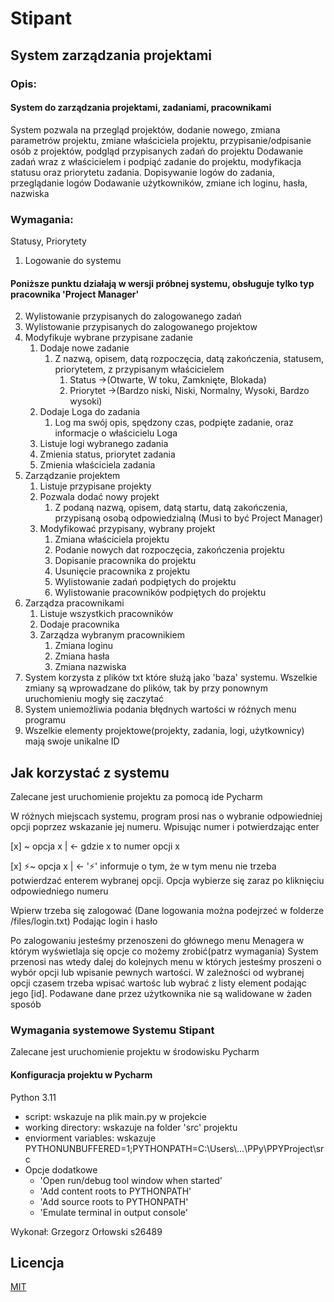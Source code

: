 # Stipant

## System zarządzania projektami

### Opis:

#### System do zarządzania projektami, zadaniami, pracownikami
System pozwala na przegląd projektów, dodanie nowego, zmiana parametrów projektu, zmiane właściciela projektu, przypisanie/odpisanie osób z projektów, podgląd przypisanych zadań do projektu
Dodawanie zadań wraz z właścicielem i podpiąć zadanie do projektu, modyfikacja statusu oraz priorytetu zadania. Dopisywanie logów do zadania, przeglądanie logów
Dodawanie użytkowników, zmiane ich loginu, hasła, nazwiska

### Wymagania:
Statusy, Priorytety
1. Logowanie do systemu

#### Poniższe punktu działają w wersji próbnej systemu, obsługuje tylko typ pracownika 'Project Manager'
2. Wylistowanie przypisanych do zalogowanego zadań
3. Wylistowanie przypisanych do zalogowanego projektow
4. Modyfikuje wybrane przypisane zadanie
   1. Dodaje nowe zadanie
      1. Z nazwą, opisem, datą rozpoczęcia, datą zakończenia, statusem, priorytetem, z przypisanym właścicielem
         1. Status ->(Otwarte, W toku, Zamknięte, Blokada)
         2. Priorytet ->(Bardzo niski, Niski, Normalny, Wysoki, Bardzo wysoki)
   2. Dodaje Loga do zadania
      1. Log ma swój opis, spędzony czas, podpięte zadanie, oraz informacje o właścicielu Loga
   3. Listuje logi wybranego zadania
   4. Zmienia status, priorytet zadania
   5. Zmienia właściciela zadania
5. Zarządzanie projektem
   1. Listuje przypisane projekty
   2. Pozwala dodać nowy projekt 
      1. Z podaną nazwą, opisem, datą startu, datą zakończenia, przypisaną osobą odpowiedzialną (Musi to być Project Manager)
   3. Modyfikować przypisany, wybrany projekt 
      1. Zmiana właściciela projektu 
      2. Podanie nowych dat rozpoczęcia, zakończenia projektu
      3. Dopisanie pracownika do projektu
      4. Usunięcie pracownika z projektu
      5. Wylistowanie zadań podpiętych do projektu
      6. Wylistowanie pracowników podpiętych do projektu
6. Zarządza pracownikami
   1. Listuje wszystkich pracowników
   2. Dodaje pracownika
   3. Zarządza wybranym pracownikiem
      1. Zmiana loginu
      2. Zmiana hasła
      3. Zmiana nazwiska
7. System korzysta z plików txt które służą jako 'baza' systemu. Wszelkie zmiany są wprowadzane do plików, tak by przy ponownym uruchomieniu mogły się zaczytać
8. System uniemożliwia podania błędnych wartości w różnych menu programu
9. Wszelkie elementy projektowe(projekty, zadania, logi, użytkownicy) mają swoje unikalne ID

## Jak korzystać z systemu
Zalecane jest uruchomienie projektu za pomocą ide Pycharm

W różnych miejscach systemu, program prosi nas o wybranie odpowiedniej opcji poprzez wskazanie jej numeru. Wpisując numer i potwierdzając enter

[x] ~ opcja x | <- gdzie x to numer opcji x

[x] ⚡~ opcja x | <-  '⚡' informuje o tym, że w tym menu nie trzeba potwierdzać enterem wybranej opcji. 
Opcja wybierze się zaraz po kliknięciu odpowiedniego numeru

Wpierw trzeba się zalogować (Dane logowania można podejrzeć w folderze /files/login.txt) Podając login i hasło

Po zalogowaniu jesteśmy przenoszeni do głównego menu Menagera w którym wyświetlaja się opcje co możemy zrobić(patrz wymagania) System przenosi nas wtedy dalej do kolejnych menu w których jesteśmy proszeni o wybór opcji lub wpisanie pewnych wartości.
W zależności od wybranej opcji czasem trzeba wpisać wartośc lub wybrać z listy element podając jego [id]. Podawane dane przez użytkownika nie są walidowane w żaden sposób
### Wymagania systemowe Systemu Stipant
Zalecane jest uruchomienie projektu w środowisku Pycharm 
#### Konfiguracja projektu w Pycharm
Python 3.11
- script: wskazuje na plik main.py w projekcie
- working directory: wskazuje na folder 'src' projektu
- enviorment variables: wskazuje PYTHONUNBUFFERED=1;PYTHONPATH=C:\Users\\...\PPy\PPYProject\src
- Opcje dodatkowe
  - 'Open run/debug tool window when started'
  - 'Add content roots to PYTHONPATH'
  - 'Add source roots to PYTHONPATH'
  - 'Emulate terminal in output console'



Wykonał: Grzegorz Orłowski s26489
## Licencja

[MIT](https://choosealicense.com/licenses/mit/)


